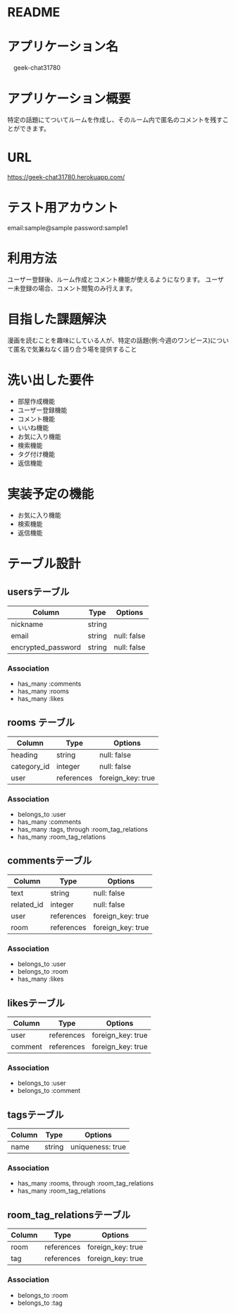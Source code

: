 # README

# アプリケーション名
　geek-chat31780
# アプリケーション概要
  特定の話題にてついてルームを作成し、そのルーム内で匿名のコメントを残すことができます。
# URL
  https://geek-chat31780.herokuapp.com/
# テスト用アカウント
  email:sample@sample
  password:sample1
# 利用方法
  ユーザー登録後、ルーム作成とコメント機能が使えるようになります。
  ユーザー未登録の場合、コメント閲覧のみ行えます。
# 目指した課題解決
  漫画を読むことを趣味にしている人が、特定の話題(例:今週のワンピース)について匿名で気兼ねなく語り合う場を提供すること
# 洗い出した要件
- 部屋作成機能
- ユーザー登録機能
- コメント機能
- いいね機能
- お気に入り機能
- 検索機能
- タグ付け機能
- 返信機能
# 実装予定の機能
- お気に入り機能
- 検索機能
- 返信機能
# テーブル設計

## usersテーブル

| Column             | Type   | Options     |
| ------------------ | ------ | ----------- |
| nickname           | string |             |
| email              | string | null: false |
| encrypted_password | string | null: false |


### Association

- has_many :comments
- has_many :rooms
- has_many :likes

## rooms テーブル

| Column      | Type       | Options           |
| ----------- | ---------- | ----------------- |
| heading     | string     | null: false       |
| category_id | integer    | null: false       | 
| user        | references | foreign_key: true |


### Association

- belongs_to :user
- has_many :comments
- has_many :tags, through :room_tag_relations
- has_many :room_tag_relations

## commentsテーブル

| Column     | Type       | Options           |
| ---------- | ---------- | ----------------- |
| text       | string     | null: false       |
| related_id | integer    | null: false       |
| user       | references | foreign_key: true |
| room       | references | foreign_key: true |


### Association

- belongs_to :user
- belongs_to :room
- has_many :likes

## likesテーブル

| Column     | Type       | Options           |
| ---------- | ---------- | ----------------- |
| user       | references | foreign_key: true |
| comment    | references | foreign_key: true |


### Association

- belongs_to :user
- belongs_to :comment

## tagsテーブル

| Column | Type   | Options          |
| ------ | ------ | ---------------- |
| name   | string | uniqueness: true |

### Association

- has_many :rooms, through :room_tag_relations
- has_many :room_tag_relations

## room_tag_relationsテーブル

| Column | Type       | Options           |
| ------ | ---------- | ----------------- |
| room   | references | foreign_key: true |
| tag    | references | foreign_key: true |

### Association

- belongs_to :room
- belongs_to :tag